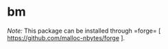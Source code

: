# bm

*Note:* This package can be installed through =forge= [ https://github.com/malloc-nbytes/forge ].